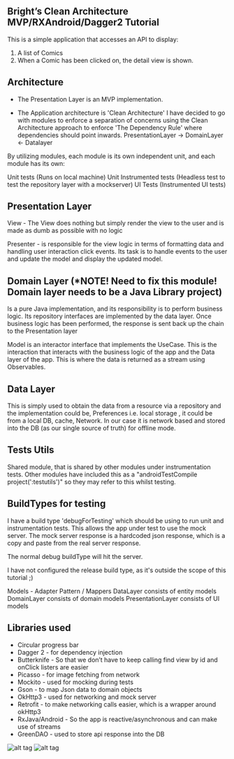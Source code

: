 Bright’s Clean Architecture MVP/RXAndroid/Dagger2 Tutorial
------------------------------------------------------------

This is a simple application that accesses an API to display:

1) A list of Comics
2) When a Comic has been clicked on, the detail view is shown.

Architecture
------------------
* The Presentation Layer is an MVP implementation.

* The Application architecture is 'Clean Architecture'
I have decided to go with modules to enforce a separation of concerns using the Clean Architecture approach to enforce
'The Dependency Rule' where dependencies should point inwards. PresentationLayer -> DomainLayer <- Datalayer

By utilizing modules, each module is its own independent unit, and each module has its own:

Unit tests (Runs on local machine)
Unit Instrumented tests (Headless test to test the repository layer with a mockserver)
UI Tests (Instrumented UI tests)



Presentation Layer
------------------

View -  The View does nothing but simply render the view to the user and is made as dumb as possible with no logic

Presenter - is responsible for the view logic in terms of formatting data and handling user interaction click events. Its task is to handle events to the user and update the model and
                     display the updated model.


Domain Layer
(*NOTE! Need to fix this module! Domain layer needs to be a Java Library project)
------------------

Is a pure Java implementation, and its responsibility is to perform business logic. Its repository interfaces are implemented by the data layer.
Once business logic has been performed, the response is sent back up the chain to the Presentation layer

Model is an interactor interface that implements the UseCase. This is the interaction that interacts with the business logic of the app and the Data layer of the app.
This is where the data is returned as a stream using Observables.

Data Layer
------------------
This is simply used to obtain the data from a resource via a repository and the implementation could be, Preferences i.e. local storage , it could be from a local DB, cache, Network.
In our case it is network based and stored into the DB (as our single source of truth) for offline mode.


Tests Utils
------------------
Shared module, that is shared by other modules under instrumentation tests. Other modules have included this as a "androidTestCompile project(':testutils')"
so they may refer to this whilst testing.


BuildTypes for testing
------------------
I have a build type 'debugForTesting' which should be using to run unit and instrumentation tests. This allows the app under test to use the mock server.
The mock server response is a hardcoded json response, which is a copy and paste from the real server response.

The normal debug buildType will hit the server.

I have not configured the release build type, as it's outside the scope of this tutorial ;)


Models - Adapter Pattern / Mappers
DataLayer consists of entity models
DomainLayer consists of domain models
PresentationLayer consists of UI models


Libraries used
------------------
* Circular progress bar
* Dagger 2 - for dependency injection
* Butterknife - So that we don’t have to keep calling find view by id and onClick listers are easier
* Picasso - for image fetching from network
* Mockito - used for mocking during tests
* Gson - to map Json data to domain objects
* OkHttp3 - used for networking and mock server
* Retrofit - to make networking calls easier, which is a wrapper around okHttp3
* RxJava/Android - So the app is reactive/asynchronous  and can make use of streams
* GreenDAO - used to store api response into the DB


![alt tag](https://github.com/brightsgithub/brights-mvp-tutorial/blob/master/comics_list.png)
![alt tag](https://github.com/brightsgithub/brights-mvp-tutorial/blob/master/comic_detail.png)